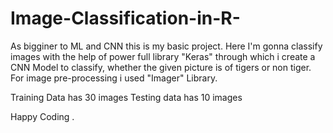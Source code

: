 # Image-Classification-in-R-

As bigginer to ML and  CNN this is my basic project.
Here I'm gonna classify  images with the help of power full library "Keras" through which i create a CNN Model to classify,
whether the given picture is of tigers or non tiger.
For image pre-processing i used "Imager" Library.

Training Data has 30  images
Testing data has 10 images

Happy Coding .

